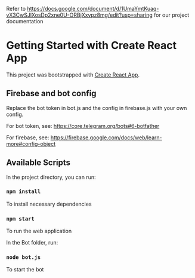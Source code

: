 Refer to https://docs.google.com/document/d/1UmaYmtKuaq-vX3CwSJlXosDp2xne0U-ORBjXxvpz8mg/edit?usp=sharing for our project documentation

# Getting Started with Create React App

This project was bootstrapped with [Create React App](https://github.com/facebook/create-react-app).

## Firebase and bot config
Replace the bot token in bot.js and the config in firebase.js with your own config.

For bot token, see: https://core.telegram.org/bots#6-botfather

For firebase, see: https://firebase.google.com/docs/web/learn-more#config-object

## Available Scripts

In the project directory, you can run:

### `npm install`

To install necessary dependencies

### `npm start`

To run the web application

In the Bot folder, run:

### `node bot.js`

To start the bot
